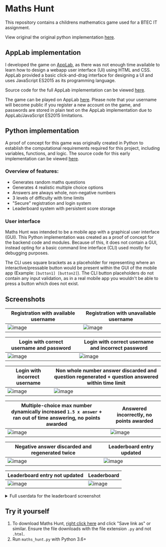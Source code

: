 # Maths Hunt
This repository contains a childrens mathematics game used for a BTEC IT assignment.

View original the original python implementation [here](#python-implementation).

## AppLab implementation
I developed the game on [AppLab](https://code.org/educate/applab), as there was not enough time available to learn how to design a webapp user interface (UI) using HTML and CSS. AppLab provided a basic click-and-drag interface for designing a UI and uses JavaScript ES2015 as its programming language.

Source code for the full AppLab implementation can be viewed [here](maths_hunt.js).

The game can be played on AppLab [here](https://studio.code.org/projects/applab/tnyvPR89_9SjyNsJAzUVjOgN2FZoqLe5gJeTu28waDw). Please note that your username will become public if you register a new account on the game, and passwords are stored in plain text on the AppLab implementation due to AppLab/JavaScript ES2015 limitations.

## Python implementation
A proof of concept for this game was originally created in Python to establish the computational requirements required for this project, including variables, functions, and logic. The source code for this early implementation can be viewed [here](maths_hunt.py).

### Overview of features:
- Generates random maths questions
- Generates 4 realistic multiple choice options
- Answers are always whole, non-negative numbers
- 3 levels of difficulty with time limits
- "Secure" registration and login system
- Leaderboard system with persistent score storage

### User interface
Maths Hunt was intended to be a mobile app with a graphical user interface (GUI). This Python implementation was created as a proof of concept for the backend code and modules. Because of this, it does not contain a GUI, instead opting for a basic command line interface (CLI) used mostly for debugging purposes.

The CLI uses square brackets as a placeholder for representing where an interactive/pressable button would be present within the GUI of the mobile app (Example: `[button1] [button2]`). The CLI button placeholders do not contain any input validation, as in a real mobile app you wouldn't be able to press a button which does not exist.

## Screenshots
|Registration with available username|Registration with unavailable username|
|-|-|
|![image](https://user-images.githubusercontent.com/24913281/157337884-4b83e20d-581b-4c4d-a07a-5f2c2ac384e6.png)|![image](https://user-images.githubusercontent.com/24913281/157336813-9121f7fe-6dd6-4170-b10d-ce7c6c5b7c94.png)|

|Login with correct username and password|Login with correct username and incorrect password|
|-|-|
|![image](https://user-images.githubusercontent.com/24913281/157336561-33a7bde6-7ef0-4db1-bbdd-cacf45f472f8.png)|![image](https://user-images.githubusercontent.com/24913281/157337254-2209bb78-fab1-44cd-bd83-8443b37e36a7.png)|

|Login with incorrect username|Non whole number answer discarded and question regenerated + question answered within time limit|
|-|-|
|![image](https://user-images.githubusercontent.com/24913281/157337597-df432538-0823-46f7-be18-cb77fd8d9a7a.png)|![image](https://user-images.githubusercontent.com/24913281/157338762-d55a037a-ff3b-4bb1-abd8-b561cc061d10.png)|

|Multiple-choice max number dynamically increased `1.5 x answer` + ran out of time answering, no points awarded|Answered incorrectly, no points awarded|
|-|-|
|![image](https://user-images.githubusercontent.com/24913281/157339096-fea91a1e-0b37-4bc8-84dc-81dab31b6528.png)|![image](https://user-images.githubusercontent.com/24913281/157339241-8f341bb6-f88e-472e-8ef4-a78f6ef39690.png)|

|Negative answer discarded and regenerated twice|Leaderboard entry updated|
|-|-|
|![image](https://user-images.githubusercontent.com/24913281/157339673-be307e48-c551-46d0-89f3-4d25e96ac9c6.png)|![image](https://user-images.githubusercontent.com/24913281/157339967-fa568153-a422-4db7-992e-ea88f2e37536.png)|

|Leaderboard entry not updated|Leaderboard|
|-|-|
|![image](https://user-images.githubusercontent.com/24913281/157340263-9ac7faa1-ab6c-4913-8b5e-80fae8cbe9bb.png)|![image](https://user-images.githubusercontent.com/24913281/157340719-6f6fc986-3bdc-4788-bfa1-1cf1ffe368e6.png)|

<details>
  <summary>Full userdata for the leaderboard screenshot</summary>

```json
{
  "smcclennon": {
    "highscore": 12,
    "salt": "5gffCVeALTKJlfQXn6IJcJZv9A89N95ibBAFlLJYkVs=",
    "key": "Fpg81UuqzXjPL4mWdeer4szZm6Ub173TTb3RLso6JIY="
  },
  "bob": {
    "highscore": 2,
    "salt": "LiN/cqU60tqELC0ZG6nUlmkwWJLGlfxvkOaITkMR7v4=",
    "key": "h+11V71kbv+RA4tU1+ppUpCa6K+CDqQ5rPtZUXesJfs="
  },
  "simon": {
    "highscore": 9,
    "salt": "9QVAFKU3YGUi+2wAYwZn3kJwhIq3Cnnkdbj19tgtoYE=",
    "key": "DnG803Zqafn7ntoz9C04PUIbYRUOogahJpSceKrO5KI="
  },
  "john": {
    "highscore": 4,
    "salt": "bqzlE6nIsjYdm9PtPDr5tXeLuoawZcD630ufjD2zAqc=",
    "key": "IXjs3+WXdQkaZh8UlGWoUD/Ot5greMexkMaHeyzFzzk="
  },
  "tiger": {
    "highscore": 7,
    "salt": "qSKljzlj4beU8EujkFGGbIQtBEVz8TL5ac3KP28e1vk=",
    "key": "XQQzolcOSKqhe+lRYfZLkkhyFgXGnfDmvXRhCfebzSY="
  },
  "snake": {
    "highscore": 10,
    "salt": "Q/KRui3T/GOsVJYpcvQW3VNlUnNeQkk3Q//QO7XA73A=",
    "key": "7BHGNI89Fw4oxPUDGMUcAVlrmaFySRIdHi6cV+aLARc="
  }
}
```
</details>

## Try it yourself
1. To download Maths Hunt, [right click here](https://raw.githubusercontent.com/smcclennon/mathshunt/master/maths_hunt.py) and click "Save link as" or similar. Ensure the file downloads with the file extension `.py` and not `.html`.
2. Run `maths_hunt.py` with Python 3.6+
